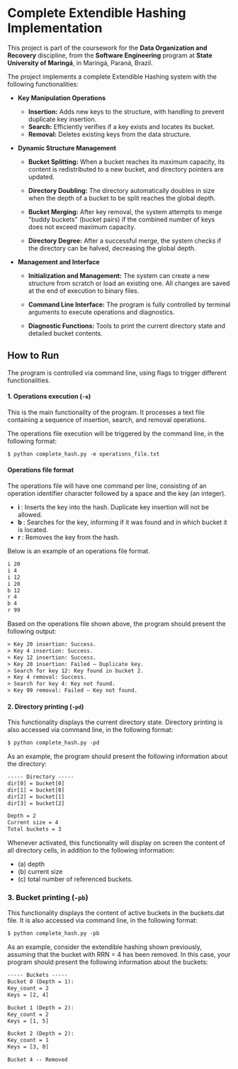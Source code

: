 # Complete Extendible Hashing Implementation

This project is part of the coursework for the **Data Organization and Recovery** discipline, from the **Software Engineering** program at **State University of Maringá**, in Maringá, Paraná, Brazil.

The project implements a complete Extendible Hashing system with the following functionalities:

* **Key Manipulation Operations**
    * **Insertion:** Adds new keys to the structure, with handling to prevent duplicate key insertion.
    * **Search:** Efficiently verifies if a key exists and locates its bucket.
    * **Removal:** Deletes existing keys from the data structure.

* **Dynamic Structure Management**
    * **Bucket Splitting:** When a bucket reaches its maximum capacity, its content is redistributed to a new bucket, and directory pointers are updated.

    * **Directory Doubling:** The directory automatically doubles in size when the depth of a bucket to be split reaches the global depth.

    * **Bucket Merging:** After key removal, the system attempts to merge "buddy buckets" (bucket pairs) if the combined number of keys does not exceed maximum capacity.

    * **Directory Degree:** After a successful merge, the system checks if the directory can be halved, decreasing the global depth.

* **Management and Interface**
    * **Initialization and Management:** The system can create a new structure from scratch or load an existing one. All changes are saved at the end of execution to binary files.

    * **Command Line Interface:** The program is fully controlled by terminal arguments to execute operations and diagnostics.

    * **Diagnostic Functions:** Tools to print the current directory state and detailed bucket contents.

## How to Run

The program is controlled via command line, using flags to trigger different functionalities.

#### 1. Operations execution (`-e`)
This is the main functionality of the program. It processes a text file containing a sequence of insertion, search, and removal operations.

The operations file execution will be triggered by the command line, in the following format:
```txt
$ python complete_hash.py -e operations_file.txt
```

#### Operations file format    
The operations file will have one command per line, consisting of an operation identifier character followed by a space and the key (an integer).
- **i <key>**: Inserts the key into the hash. Duplicate key insertion will not be allowed.
- **b <key>**: Searches for the key, informing if it was found and in which bucket it is located.
- **r <key>**: Removes the key from the hash.

Below is an example of an operations file format.
```txt
i 20
i 4
i 12
i 20
b 12
r 4
b 4
r 99
```

Based on the operations file shown above, the program should present the following output:

```txt 
> Key 20 insertion: Success. 
> Key 4 insertion: Success.
> Key 12 insertion: Success. 
> Key 20 insertion: Failed – Duplicate key.
> Search for key 12: Key found in bucket 2.
> Key 4 removal: Success.
> Search for key 4: Key not found.
> Key 99 removal: Failed – Key not found.
```

#### 2. Directory printing (`-pd`)
This functionality displays the current directory state. Directory printing is also accessed via command line, in the following format:

```txt
$ python complete_hash.py -pd
```

As an example, the program should present the following information about the directory:
```txt
----- Directory -----
dir[0] = bucket[0]
dir[1] = bucket[0]
dir[2] = bucket[1]
dir[3] = bucket[2]

Depth = 2
Current size = 4
Total buckets = 3
```

Whenever activated, this functionality will display on screen the content of all directory cells, in addition to the following information: 
- (a) depth
- (b) current size
- (c) total number of referenced buckets.

### 3. Bucket printing (`-pb`)
This functionality displays the content of active buckets in the buckets.dat file. It is also accessed via command line, in the following format:

```txt
$ python complete_hash.py -pb
```

As an example, consider the extendible hashing shown previously, assuming that the bucket with RRN = 4 has been removed. In this case, your program should present the following information about the buckets:

```txt
----- Buckets -----
Bucket 0 (Depth = 1):
Key_count = 2
Keys = [2, 4]

Bucket 1 (Depth = 2):
Key_count = 2
Keys = [1, 5]

Bucket 2 (Depth = 2):
Key_count = 1
Keys = [3, 0]

Bucket 4 -- Removed
```
